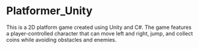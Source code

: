 # Platformer_Unity
This is a 2D platform game created using Unity and C#. The game features a player-controlled character that can move left and right, jump, and collect coins while avoiding obstacles and enemies.

